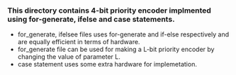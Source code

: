 ### This directory contains 4-bit priority encoder implmented using for-generate, ifelse and case statements.
- for_generate, ifelsee files uses for-generate and if-else respectively and are equally efficient in terms of hardware.
- for_generate file can be used for making a L-bit priority encoder by changing the value of parameter L.
- case statement uses some extra hardware for implemetation.

